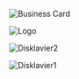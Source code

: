 
![Business Card](https://user-images.githubusercontent.com/57075784/94214510-9b262180-fe8e-11ea-9b4f-7126017ec2b0.png)

![Logo](https://user-images.githubusercontent.com/57075784/94214555-b729c300-fe8e-11ea-89cb-6b2e23f7d044.png)

![Disklavier2](https://user-images.githubusercontent.com/57075784/94298511-2220db80-ff1b-11ea-8a2d-e7bb7a8273b9.jpeg)

![Disklavier1](https://utser-images.githubusercontent.com/57075784/94298556-31a02480-ff1b-11ea-99e6-00fcba541eeb.jpeg)
